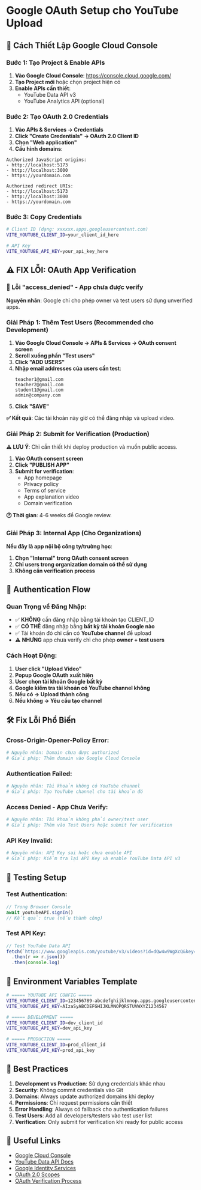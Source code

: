 # Google OAuth Setup cho YouTube Upload

## 🔧 Cách Thiết Lập Google Cloud Console

### **Bước 1: Tạo Project & Enable APIs**

1. **Vào Google Cloud Console**: https://console.cloud.google.com/
2. **Tạo Project mới** hoặc chọn project hiện có
3. **Enable APIs cần thiết**:
   - YouTube Data API v3
   - YouTube Analytics API (optional)

### **Bước 2: Tạo OAuth 2.0 Credentials**

1. **Vào APIs & Services → Credentials**
2. **Click "Create Credentials" → OAuth 2.0 Client ID**
3. **Chọn "Web application"**
4. **Cấu hình domains**:

```
Authorized JavaScript origins:
- http://localhost:5173
- http://localhost:3000  
- https://yourdomain.com

Authorized redirect URIs:
- http://localhost:5173
- http://localhost:3000
- https://yourdomain.com
```

### **Bước 3: Copy Credentials**

```bash
# Client ID (dạng: xxxxxx.apps.googleusercontent.com)
VITE_YOUTUBE_CLIENT_ID=your_client_id_here

# API Key 
VITE_YOUTUBE_API_KEY=your_api_key_here
```

## ⚠️ **FIX LỖI: OAuth App Verification**

### **🔴 Lỗi "access_denied" - App chưa được verify**

**Nguyên nhân**: Google chỉ cho phép owner và test users sử dụng unverified apps.

### **Giải Pháp 1: Thêm Test Users (Recommended cho Development)**

1. **Vào Google Cloud Console → APIs & Services → OAuth consent screen**
2. **Scroll xuống phần "Test users"**
3. **Click "ADD USERS"**
4. **Nhập email addresses của users cần test**:
   ```
   teacher1@gmail.com
   teacher2@gmail.com  
   student1@gmail.com
   admin@company.com
   ```
5. **Click "SAVE"**

**✅ Kết quả**: Các tài khoản này giờ có thể đăng nhập và upload video.

### **Giải Pháp 2: Submit for Verification (Production)**

**⚠️ LƯU Ý**: Chỉ cần thiết khi deploy production và muốn public access.

1. **Vào OAuth consent screen**
2. **Click "PUBLISH APP"**
3. **Submit for verification**:
   - App homepage
   - Privacy policy
   - Terms of service
   - App explanation video
   - Domain verification

**🕐 Thời gian**: 4-6 weeks để Google review.

### **Giải Pháp 3: Internal App (Cho Organizations)**

**Nếu đây là app nội bộ công ty/trường học**:

1. **Chọn "Internal" trong OAuth consent screen**
2. **Chỉ users trong organization domain có thể sử dụng**
3. **Không cần verification process**

## 🔐 **Authentication Flow**

### **Quan Trọng về Đăng Nhập:**

- ✅ **KHÔNG** cần đăng nhập bằng tài khoản tạo CLIENT_ID
- ✅ **CÓ THỂ** đăng nhập bằng **bất kỳ tài khoản Google nào** 
- ✅ Tài khoản đó chỉ cần có **YouTube channel** để upload
- ⚠️ **NHƯNG** app chưa verify chỉ cho phép **owner + test users**

### **Cách Hoạt Động:**

1. **User click "Upload Video"**
2. **Popup Google OAuth xuất hiện**
3. **User chọn tài khoản Google bất kỳ**
4. **Google kiểm tra tài khoản có YouTube channel không**
5. **Nếu có → Upload thành công**
6. **Nếu không → Yêu cầu tạo channel**

## 🛠️ **Fix Lỗi Phổ Biến**

### **Cross-Origin-Opener-Policy Error:**
```bash
# Nguyên nhân: Domain chưa được authorized
# Giải pháp: Thêm domain vào Google Cloud Console
```

### **Authentication Failed:**
```bash
# Nguyên nhân: Tài khoản không có YouTube channel
# Giải pháp: Tạo YouTube channel cho tài khoản đó
```

### **Access Denied - App Chưa Verify:**
```bash
# Nguyên nhân: Tài khoản không phải owner/test user
# Giải pháp: Thêm vào Test Users hoặc submit for verification
```

### **API Key Invalid:**
```bash
# Nguyên nhân: API Key sai hoặc chưa enable API
# Giải pháp: Kiểm tra lại API Key và enable YouTube Data API v3
```

## 🔄 **Testing Setup**

### **Test Authentication:**
```javascript
// Trong Browser Console
await youtubeAPI.signIn()
// Kết quả: true (nếu thành công)
```

### **Test API Key:**
```javascript
// Test YouTube Data API
fetch(`https://www.googleapis.com/youtube/v3/videos?id=dQw4w9WgXcQ&key=YOUR_API_KEY&part=snippet`)
  .then(r => r.json())
  .then(console.log)
```

## 📝 **Environment Variables Template**

```bash
# ===== YOUTUBE API CONFIG =====
VITE_YOUTUBE_CLIENT_ID=123456789-abcdefghijklmnop.apps.googleusercontent.com
VITE_YOUTUBE_API_KEY=AIzaSyABCDEFGHIJKLMNOPQRSTUVWXYZ1234567

# ===== DEVELOPMENT =====
VITE_YOUTUBE_CLIENT_ID=dev_client_id
VITE_YOUTUBE_API_KEY=dev_api_key

# ===== PRODUCTION =====  
VITE_YOUTUBE_CLIENT_ID=prod_client_id
VITE_YOUTUBE_API_KEY=prod_api_key
```

## 🚀 **Best Practices**

1. **Development vs Production**: Sử dụng credentials khác nhau
2. **Security**: Không commit credentials vào Git
3. **Domains**: Always update authorized domains khi deploy
4. **Permissions**: Chỉ request permissions cần thiết
5. **Error Handling**: Always có fallback cho authentication failures
6. **Test Users**: Add all developers/testers vào test user list
7. **Verification**: Only submit for verification khi ready for public access

## 🔗 **Useful Links**

- [Google Cloud Console](https://console.cloud.google.com/)
- [YouTube Data API Docs](https://developers.google.com/youtube/v3)
- [Google Identity Services](https://developers.google.com/identity/gsi/web)
- [OAuth 2.0 Scopes](https://developers.google.com/identity/protocols/oauth2/scopes)
- [OAuth Verification Process](https://support.google.com/cloud/answer/9110914) 